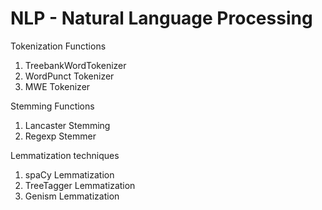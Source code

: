 # NLP - Natural Language Processing

Tokenization Functions
1. TreebankWordTokenizer
2. WordPunct Tokenizer
3. MWE Tokenizer

Stemming Functions
1. Lancaster Stemming
2. Regexp Stemmer

Lemmatization techniques
1. spaCy Lemmatization
2. TreeTagger Lemmatization
3. Genism Lemmatization
